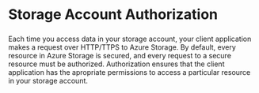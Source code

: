 # Storage Account Authorization

#####

Each time you access data in your storage account, your client application makes a request over HTTP/TTPS to Azure Storage. By default, every resource in Azure Storage is secured, and every request to a secure resource must be authorized. Authorization ensures that the client application has the apropriate permissions to access a particular resource in your storage account.
